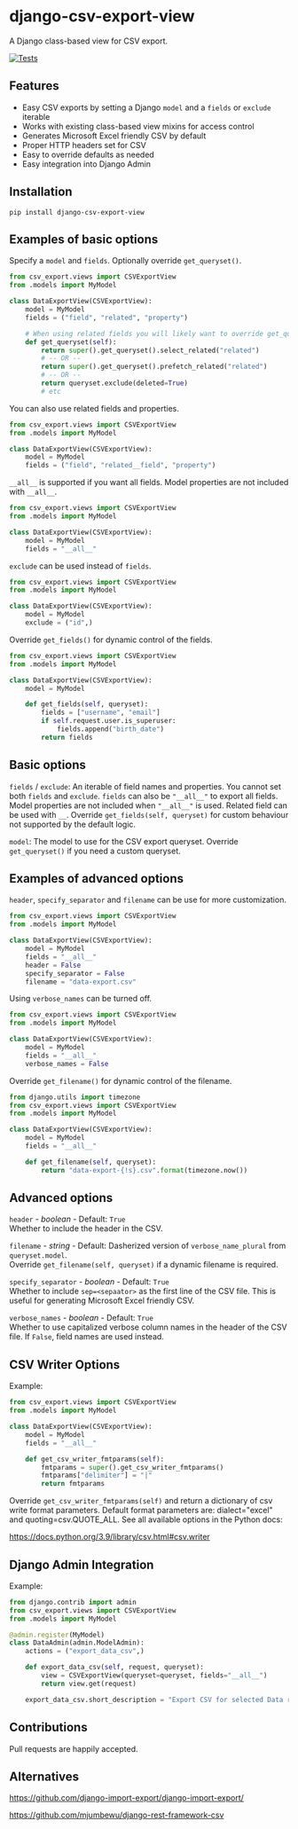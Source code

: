 # django-csv-export-view

A Django class-based view for CSV export.

[![Tests](https://github.com/benkonrath/django-csv-export-view/actions/workflows/tests.yml/badge.svg)](https://github.com/benkonrath/django-csv-export-view/actions/workflows/tests.yml)

## Features

* Easy CSV exports by setting a Django `model` and a `fields` or `exclude` iterable
* Works with existing class-based view mixins for access control
* Generates Microsoft Excel friendly CSV by default
* Proper HTTP headers set for CSV
* Easy to override defaults as needed
* Easy integration into Django Admin

## Installation

`pip install django-csv-export-view`

## Examples of basic options

Specify a `model` and `fields`. Optionally override `get_queryset()`.
```python
from csv_export.views import CSVExportView
from .models import MyModel

class DataExportView(CSVExportView):
    model = MyModel
    fields = ("field", "related", "property")

    # When using related fields you will likely want to override get_queryset() use select_related() or prefetch_related().
    def get_queryset(self):
        return super().get_queryset().select_related("related")
        # -- OR --
        return super().get_queryset().prefetch_related("related")
        # -- OR --
        return queryset.exclude(deleted=True)
        # etc
```

You can also use related fields and properties.
```python
from csv_export.views import CSVExportView
from .models import MyModel

class DataExportView(CSVExportView):
    model = MyModel
    fields = ("field", "related__field", "property")
```

`__all__` is supported if you want all fields. Model properties are not included with `__all__`.
```python
from csv_export.views import CSVExportView
from .models import MyModel

class DataExportView(CSVExportView):
    model = MyModel
    fields = "__all__"
```

`exclude` can be used instead of `fields`.
```python
from csv_export.views import CSVExportView
from .models import MyModel

class DataExportView(CSVExportView):
    model = MyModel
    exclude = ("id",)
```

Override `get_fields()` for dynamic control of the fields.
```python
from csv_export.views import CSVExportView
from .models import MyModel

class DataExportView(CSVExportView):
    model = MyModel

    def get_fields(self, queryset):
        fields = ["username", "email"]
        if self.request.user.is_superuser:
            fields.append("birth_date")
        return fields
```

## Basic options

`fields` / `exclude`: An iterable of field names and properties. You cannot set both `fields` and `exclude`.
`fields` can also be `"__all__"` to export all fields. Model properties are not included when `"__all__"` is used.
Related field can be used with `__`. Override `get_fields(self, queryset)` for custom behaviour not supported by the
default logic.

`model`: The model to use for the CSV export queryset. Override `get_queryset()` if you need a custom queryset.

## Examples of advanced options

`header`, `specify_separator` and `filename` can be use for more customization.
```python
from csv_export.views import CSVExportView
from .models import MyModel

class DataExportView(CSVExportView):
    model = MyModel
    fields = "__all__"
    header = False
    specify_separator = False
    filename = "data-export.csv"
```

Using `verbose_names` can be turned off.
```python
from csv_export.views import CSVExportView
from .models import MyModel

class DataExportView(CSVExportView):
    model = MyModel
    fields = "__all__"
    verbose_names = False
```

Override `get_filename()` for dynamic control of the filename.
```python
from django.utils import timezone
from csv_export.views import CSVExportView
from .models import MyModel

class DataExportView(CSVExportView):
    model = MyModel
    fields = "__all__"

    def get_filename(self, queryset):
        return "data-export-{!s}.csv".format(timezone.now())
```

## Advanced options

`header` - *boolean* - Default: `True`  
Whether to include the header in the CSV.

`filename` - *string* - Default: Dasherized version of `verbose_name_plural` from `queryset.model`.  
Override `get_filename(self, queryset)` if a dynamic filename is required.

`specify_separator` - *boolean* - Default: `True`  
Whether to include `sep=<sepaator>` as the first line of the CSV file. This is useful for generating Microsoft
Excel friendly CSV.

`verbose_names` - *boolean* - Default: `True`  
Whether to use capitalized verbose column names in the header of the CSV file. If `False`, field names are used
instead.

## CSV Writer Options

Example:
```python
from csv_export.views import CSVExportView
from .models import MyModel

class DataExportView(CSVExportView):
    model = MyModel
    fields = "__all__"

    def get_csv_writer_fmtparams(self):
        fmtparams = super().get_csv_writer_fmtparams()
        fmtparams["delimiter"] = "|"
        return fmtparams
```

Override `get_csv_writer_fmtparams(self)` and return a dictionary of csv write format parameters. Default format
parameters are: dialect="excel" and quoting=csv.QUOTE_ALL. See all available options in the Python docs:

https://docs.python.org/3.9/library/csv.html#csv.writer

## Django Admin Integration

Example:
```python
from django.contrib import admin
from csv_export.views import CSVExportView
from .models import MyModel

@admin.register(MyModel)
class DataAdmin(admin.ModelAdmin):
    actions = ("export_data_csv",)

    def export_data_csv(self, request, queryset):
        view = CSVExportView(queryset=queryset, fields="__all__")
        return view.get(request)

    export_data_csv.short_description = "Export CSV for selected Data records"
```

## Contributions

Pull requests are happily accepted.

## Alternatives

https://github.com/django-import-export/django-import-export/

https://github.com/mjumbewu/django-rest-framework-csv
